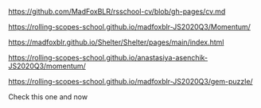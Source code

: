 https://github.com/MadFoxBLR/rsschool-cv/blob/gh-pages/cv.md

https://rolling-scopes-school.github.io/madfoxblr-JS2020Q3/Momentum/

https://madfoxblr.github.io/Shelter/Shelter/pages/main/index.html

https://rolling-scopes-school.github.io/anastasiya-asenchik-JS2020Q3/momentum/

https://rolling-scopes-school.github.io/madfoxblr-JS2020Q3/gem-puzzle/

Check this one 
and now